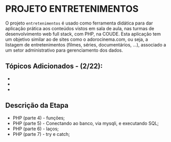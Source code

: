 # PROJETO ENTRETENIMENTOS
O projeto `entretenimentos` é usado como ferramenta didática para dar aplicação prática aos conteúdos vistos em sala de aula, nas turmas de desenvolvimento web full stack, com PHP, na COUDE. Esta aplicação tem um objetivo similar ao de sites como o adorocinema.com, ou seja, a listagem de entretenimentos (filmes, séries, documentários, ...), associado a um setor administrativo para gerenciamento dos dados.

## Tópicos Adicionados - (2/22):
* 
* 
* 

## Descrição da Etapa
* PHP (parte 4) - funções;
* PHP (parte 5) - Conectando ao banco, via mysqli, e executando SQL;
* PHP (parte 6) - laços;
* PHP (parte 7) - try e catch;
